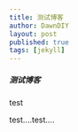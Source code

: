 ```yaml
---
title: 测试博客
author: DawnDIY
layout: post
published: true
tags: [jekyll]
---
```


##### 测试博客
test


test....test....
